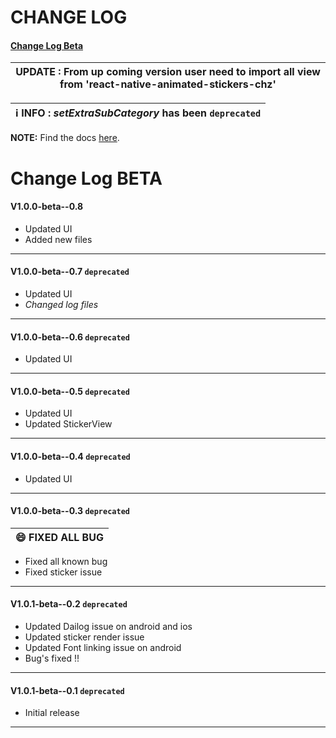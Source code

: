 # CHANGE LOG

#### [Change Log Beta](#change-log-beta-1)

|**UPDATE** : From up coming  version user need to import all view from 'react-native-animated-stickers-chz'|
| --- |

| ℹ️ **INFO** : ***setExtraSubCategory*** has been `deprecated`|
| --- |

**NOTE:**
Find the docs [here](/README.md).


# Change Log BETA


#### V1.0.0-beta--0.8
- Updated UI
- Added new files

---------


#### V1.0.0-beta--0.7  `deprecated`
- Updated UI
- *Changed log files*

---------

#### V1.0.0-beta--0.6  `deprecated`
- Updated UI

---------

#### V1.0.0-beta--0.5  `deprecated`

- Updated UI
- Updated StickerView

------------

#### V1.0.0-beta--0.4  `deprecated`

- Updated UI

-------------

#### V1.0.0-beta--0.3  `deprecated`

| 😄 **FIXED ALL BUG** |
| --- |

- Fixed all known bug
- Fixed sticker issue

-------------

#### V1.0.1-beta--0.2  `deprecated`

- Updated Dailog issue on android and ios
- Updated sticker render issue
- Updated Font linking issue on android 
- Bug's fixed !!

--------------

#### V1.0.1-beta--0.1  `deprecated`

- Initial release

----------------------------------------------------------------
